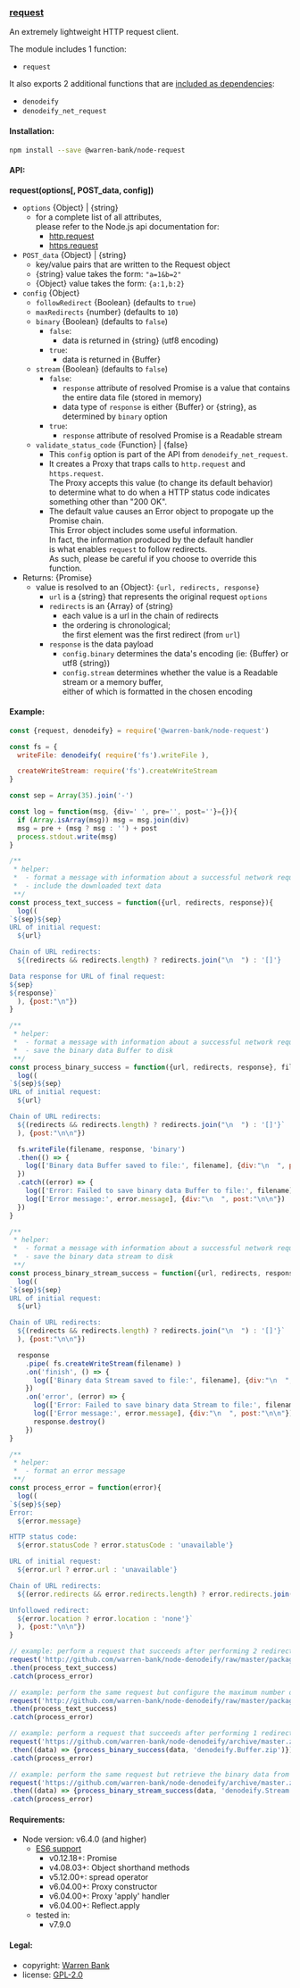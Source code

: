### [request](https://github.com/warren-bank/node-request)

An extremely lightweight HTTP request client.

The module includes 1 function:
  * `request`

It also exports 2 additional functions that are [included as dependencies](https://github.com/warren-bank/node-denodeify):
  * `denodeify`
  * `denodeify_net_request`

#### Installation:

```bash
npm install --save @warren-bank/node-request
```

#### API:

__request(options[, POST_data, config])__

* `options` {Object} | {string}
  * for a complete list of all attributes,<br>
    please refer to the Node.js api documentation for:
    * [http.request](https://nodejs.org/api/http.html#http_http_request_options_callback)
    * [https.request](https://nodejs.org/api/https.html#https_https_request_options_callback)
* `POST_data` {Object} | {string}
  * key/value pairs that are written to the Request object
  * {string} value takes the form: `"a=1&b=2"`
  * {Object} value takes the form: `{a:1,b:2}`
* `config` {Object}
  * `followRedirect` {Boolean} (defaults to `true`)
  * `maxRedirects` {number} (defaults to `10`)
  * `binary` {Boolean} (defaults to `false`)
    * `false`:
      * data is returned in {string} (utf8 encoding)
    * `true`:
      * data is returned in {Buffer}
  * `stream` {Boolean} (defaults to `false`)
    * `false`:
      * `response` attribute of resolved Promise is a value that contains the entire data file (stored in memory)
      * data type of `response` is either {Buffer} or {string}, as determined by `binary` option
    * `true`:
      * `response` attribute of resolved Promise is a Readable stream
  * `validate_status_code` {Function} | {false}
    * This `config` option is part of the API from `denodeify_net_request`.
    * It creates a Proxy that traps calls to `http.request` and `https.request`.<br>
      The Proxy accepts this value (to change its default behavior)<br>
      to determine what to do when a HTTP status code indicates something other than "200 OK".
    * The default value causes an Error object to propogate up the Promise chain.<br>
      This Error object includes some useful information.<br>
      In fact, the information produced by the default handler<br>
      is what enables `request` to follow redirects.<br>
      As such, please be careful if you choose to override this function.
* Returns: {Promise}
  * value is resolved to an {Object}: `{url, redirects, response}`
    * `url` is a {string} that represents the original request `options`
    * `redirects` is an {Array} of {string}
      * each value is a url in the chain of redirects
      * the ordering is chronological;<br>
        the first element was the first redirect (from `url`)
    * `response` is the data payload
      * `config.binary` determines the data's encoding (ie: {Buffer} or utf8 {string})
      * `config.stream` determines whether the value is a Readable stream or a memory buffer,<br> either of which is formatted in the chosen encoding

#### Example:

```javascript
const {request, denodeify} = require('@warren-bank/node-request')

const fs = {
  writeFile: denodeify( require('fs').writeFile ),

  createWriteStream: require('fs').createWriteStream
}

const sep = Array(35).join('-')

const log = function(msg, {div=' ', pre='', post=''}={}){
  if (Array.isArray(msg)) msg = msg.join(div)
  msg = pre + (msg ? msg : '') + post
  process.stdout.write(msg)
}

/**
 * helper:
 *  - format a message with information about a successful network request
 *  - include the downloaded text data
 **/
const process_text_success = function({url, redirects, response}){
  log((
`${sep}${sep}
URL of initial request:
  ${url}

Chain of URL redirects:
  ${(redirects && redirects.length) ? redirects.join("\n  ") : '[]'}

Data response for URL of final request:
${sep}
${response}`
  ), {post:"\n"})
}

/**
 * helper:
 *  - format a message with information about a successful network request
 *  - save the binary data Buffer to disk
 **/
const process_binary_success = function({url, redirects, response}, filename){
  log((
`${sep}${sep}
URL of initial request:
  ${url}

Chain of URL redirects:
  ${(redirects && redirects.length) ? redirects.join("\n  ") : '[]'}`
  ), {post:"\n\n"})

  fs.writeFile(filename, response, 'binary')
  .then(() => {
    log(['Binary data Buffer saved to file:', filename], {div:"\n  ", post:"\n\n"})
  })
  .catch((error) => {
    log(['Error: Failed to save binary data Buffer to file:', filename], {div:"\n  ", post:"\n\n"})
    log(['Error message:', error.message], {div:"\n  ", post:"\n\n"})
  })
}

/**
 * helper:
 *  - format a message with information about a successful network request
 *  - save the binary data stream to disk
 **/
const process_binary_stream_success = function({url, redirects, response}, filename){
  log((
`${sep}${sep}
URL of initial request:
  ${url}

Chain of URL redirects:
  ${(redirects && redirects.length) ? redirects.join("\n  ") : '[]'}`
  ), {post:"\n\n"})

  response
    .pipe( fs.createWriteStream(filename) )
    .on('finish', () => {
      log(['Binary data Stream saved to file:', filename], {div:"\n  ", post:"\n\n"})
    })
    .on('error', (error) => {
      log(['Error: Failed to save binary data Stream to file:', filename], {div:"\n  ", post:"\n\n"})
      log(['Error message:', error.message], {div:"\n  ", post:"\n\n"})
      response.destroy()
    })
}

/**
 * helper:
 *  - format an error message
 **/
const process_error = function(error){
  log((
`${sep}${sep}
Error:
  ${error.message}

HTTP status code:
  ${error.statusCode ? error.statusCode : 'unavailable'}

URL of initial request:
  ${error.url ? error.url : 'unavailable'}

Chain of URL redirects:
  ${(error.redirects && error.redirects.length) ? error.redirects.join("\n  ") : '[]'}

Unfollowed redirect:
  ${error.location ? error.location : 'none'}`
  ), {post:"\n\n"})
}

// example: perform a request that succeeds after performing 2 redirects and changing protocol from 'http' to 'https'
request('http://github.com/warren-bank/node-denodeify/raw/master/package.json')
.then(process_text_success)
.catch(process_error)

// example: perform the same request but configure the maximum number of permitted redirects to result in an Error
request('http://github.com/warren-bank/node-denodeify/raw/master/package.json', '', {maxRedirects: 1})
.then(process_text_success)
.catch(process_error)

// example: perform a request that succeeds after performing 1 redirect and retrieves binary data in a Buffer
request('https://github.com/warren-bank/node-denodeify/archive/master.zip', '', {binary: true})
.then((data) => {process_binary_success(data, 'denodeify.Buffer.zip')})
.catch(process_error)

// example: perform the same request but retrieve the binary data from a Readable stream
request('https://github.com/warren-bank/node-denodeify/archive/master.zip', '', {binary: true, stream: true})
.then((data) => {process_binary_stream_success(data, 'denodeify.Stream.zip')})
.catch(process_error)
```

#### Requirements:

* Node version: v6.4.0 (and higher)
  * [ES6 support](http://node.green/)
    * v0.12.18+: Promise
    * v4.08.03+: Object shorthand methods
    * v5.12.00+: spread operator
    * v6.04.00+: Proxy constructor
    * v6.04.00+: Proxy 'apply' handler
    * v6.04.00+: Reflect.apply
  * tested in:
    * v7.9.0

#### Legal:

* copyright: [Warren Bank](https://github.com/warren-bank)
* license: [GPL-2.0](https://www.gnu.org/licenses/old-licenses/gpl-2.0.txt)
